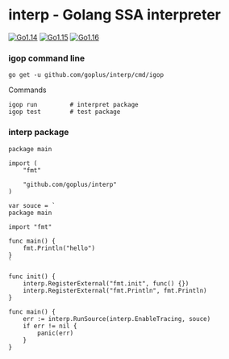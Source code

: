 # interp - Golang SSA interpreter

[![Go1.14](https://github.com/goplus/interp/workflows/Go1.14/badge.svg)](https://github.com/goplus/interp/actions?query=workflow%3AGo1.14)
[![Go1.15](https://github.com/goplus/interp/workflows/Go1.15/badge.svg)](https://github.com/goplus/interp/actions?query=workflow%3AGo1.15)
[![Go1.16](https://github.com/goplus/interp/workflows/Go1.16/badge.svg)](https://github.com/goplus/interp/actions?query=workflow%3AGo1.16)


### igop command line
```
go get -u github.com/goplus/interp/cmd/igop
```

Commands
```
igop run         # interpret package
igop test        # test package
```

### interp package
```
package main

import (
	"fmt"

	"github.com/goplus/interp"
)

var souce = `
package main

import "fmt"

func main() {
	fmt.Println("hello")
}
`

func init() {
	interp.RegisterExternal("fmt.init", func() {})
	interp.RegisterExternal("fmt.Println", fmt.Println)
}

func main() {
	err := interp.RunSource(interp.EnableTracing, souce)
	if err != nil {
		panic(err)
	}
}

```